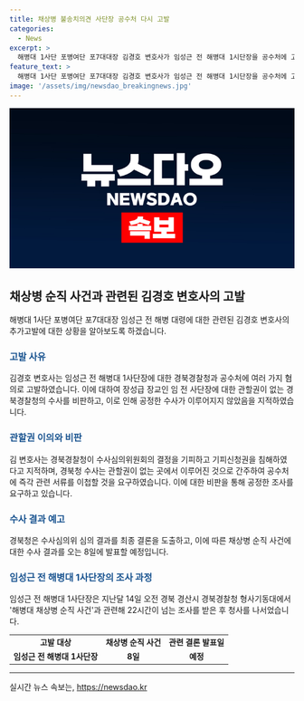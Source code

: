 ```yaml
---
title: 채상병 불송치의견 사단장 공수처 다시 고발
categories:
  - News
excerpt: >
  해병대 1사단 포병여단 포7대대장 김경호 변호사가 임성근 전 해병대 1시단장을 공수처에 고발한 사건에 대해 경북청의 수사를 비판하며 관할권 침해를 지적했다. 김 변호사는 경북청의 수사를 정치적이고 지연된 것으로 지적하면서, 공수처에 다시 고발을 요구했다. 또한 경북청 수사심의위원회가 임 전 사단장과 다른 간부들에 대해 불송치 결정을 내린 것으로 알려졌으며, 최종 결론 발표는 오는 8일로 예정돼 있다.
feature_text: >
  해병대 1사단 포병여단 포7대대장 김경호 변호사가 임성근 전 해병대 1시단장을 공수처에 고발한 사건에 대해 경북청의 수사를 비판하며 관할권 침해를 지적했다. 김 변호사는 경북청의 수사를 정치적이고 지연된 것으로 지적하면서, 공수처에 다시 고발을 요구했다. 또한 경북청 수사심의위원회가 임 전 사단장과 다른 간부들에 대해 불송치 결정을 내린 것으로 알려졌으며, 최종 결론 발표는 오는 8일로 예정돼 있다.
image: '/assets/img/newsdao_breakingnews.jpg'
---
```


<p><img src="/assets/img/newsdao_breakingnews.jpg" alt="flaretime 속보" /></p>

<h2 data-ke-size="size26">채상병 순직 사건과 관련된 김경호 변호사의 고발</h2>

<p data-ke-size="size16">해병대 1사단 포병여단 포7대대장 임성근 전 해병 대령에 대한 관련된 김경호 변호사의 추가고발에 대한 상황을 알아보도록 하겠습니다.</p>

<h3><b><span style="color: #1a5490;">고발 사유</span></b></h3>

<p data-ke-size="size16">김경호 변호사는 임성근 전 해병대 1사단장에 대한 경북경찰청과 공수처에 여러 가지 혐의로 고발하였습니다. 이에 대하여 장성급 장교인 임 전 사단장에 대한 관할권이 없는 경북경찰청의 수사를 비판하고, 이로 인해 공정한 수사가 이루어지지 않았음을 지적하였습니다.</p>

<h3><b><span style="color: #1a5490;">관할권 이의와 비판</span></b></h3>

<p data-ke-size="size16">김 변호사는 경북경찰청이 수사심의위원회의 결정을 기피하고 기피신청권을 침해하였다고 지적하며, 경북청 수사는 관할권이 없는 곳에서 이루어진 것으로 간주하여 공수처에 즉각 관련 서류를 이첩할 것을 요구하였습니다. 이에 대한 비판을 통해 공정한 조사를 요구하고 있습니다.</p>

<h3><b><span style="color: #1a5490;">수사 결과 예고</span></b></h3>

<p data-ke-size="size16">경북청은 수사심의위 심의 결과를 최종 결론을 도출하고, 이에 따른 채상병 순직 사건에 대한 수사 결과를 오는 8일에 발표할 예정입니다.</p>

<h3><b><span style="color: #1a5490;">임성근 전 해병대 1사단장의 조사 과정</span></b></h3>

<p data-ke-size="size16">임성근 전 해병대 1사단장은 지난달 14일 오전 경북 경산시 경북경찰청 형사기동대에서 '해병대 채상병 순직 사건'과 관련해 22시간이 넘는 조사를 받은 후 청사를 나서었습니다.</p>

<table>
  <tr>
    <td style="text-align: center; height: 17px;"><b>고발 대상</b></td>
    <td style="text-align: center; height: 17px;"><b>채상병 순직 사건</b></td>
    <td style="text-align: center; height: 17px;"><b>관련 결론 발표일</b></td>
  </tr>
  <tr>
    <td style="text-align: center; height: 17px;"><b>임성근 전 해병대 1사단장</b></td>
    <td style="text-align: center; height: 17px;"><b>8일</b></td>
    <td style="text-align: center; height: 17px;"><b>예정</b></td>
  </tr>
</table>

<p data-ke-size="size16"></p>

<hr>
실시간 뉴스 속보는, <a href="https://newsdao.kr" rel="dofollow">https://newsdao.kr</a>


